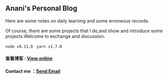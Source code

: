 <h2>Anani's Personal Blog</h2>

<p>Here are some notes on daily learning and some erroneous records.</p>
<p>Of course, there are some projects that I do,and show and introduce some projects.Welcome to exchange and discussion.</p>

<code>node v8.11.0</code> &nbsp; <code>yarn v1.7.0</code>

#### 查看博客 : [View online][1]
#### Contact me ：[Send Email][2]

[1]: https://anani1994.github.io/blog
[2]: http://mail.qq.com/cgi-bin/qm_share?t=qm_mailme&email=zqqhoKm5pq2moI6oobajr6ei4K2how
